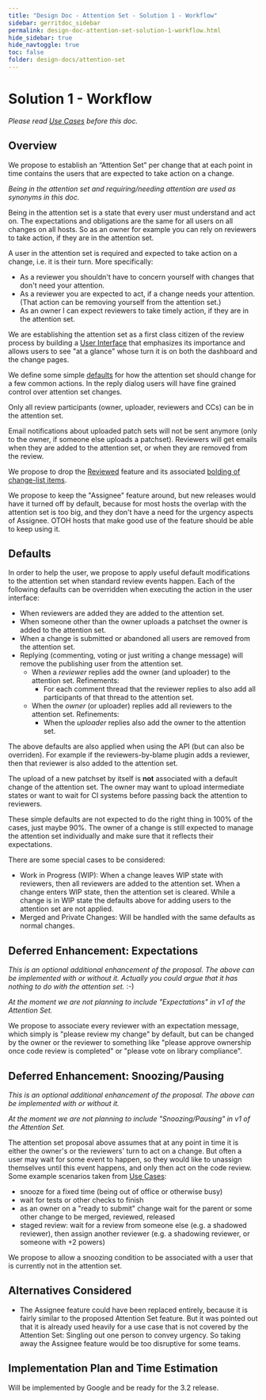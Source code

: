 ```yaml
---
title: "Design Doc - Attention Set - Solution 1 - Workflow"
sidebar: gerritdoc_sidebar
permalink: design-doc-attention-set-solution-1-workflow.html
hide_sidebar: true
hide_navtoggle: true
toc: false
folder: design-docs/attention-set
---
```


# Solution 1 - Workflow

*Please read [Use Cases](use-cases.md) before this doc.*

## <a id="overview">Overview

We propose to establish an “Attention Set” per change that at each point in time contains the users
that are expected to take action on a change.

*Being in the attention set and requiring/needing attention are used as synonyms in this doc.*

Being in the attention set is a state that every user must understand and act on. The expectations
and obligations are the same for all users on all changes on all hosts. So as an owner for example
you can rely on reviewers to take action, if they are in the attention set.

A user in the attention set is required and expected to take action on a change, i.e. it is their
turn. More specifically:

*   As a reviewer you shouldn't have to concern yourself with changes that don't need your
    attention.
*   As a reviewer you are expected to act, if a change needs your attention. (That action can be
    removing yourself from the attention set.)
*   As an owner I can expect reviewers to take timely action, if they are in the attention set.

We are establishing the attention set as a first class citizen of the review process by building a
[User Interface](solution-1-user-interface.md) that emphasizes its importance and allows users to
see "at a glance" whose turn it is on both the dashboard and the change pages.

We define some simple [defaults](#defaults) for how the attention set should change for a few common
actions. In the reply dialog users will have fine grained control over attention set changes.

Only all review participants (owner, uploader, reviewers and CCs) can be in the attention set.

Email notifications about uploaded patch sets will not be sent anymore (only to the owner, if
someone else uploads a patchset). Reviewers will get emails when they are added to the attention
set, or when they are removed from the review.

We propose to drop the
[Reviewed](https://gerrit-review.googlesource.com/Documentation/rest-api-changes.html#mark-as-reviewed)
feature and its associated
[bolding of change-list items](https://gerrit-review.googlesource.com/Documentation/dev-stars.html#reviewed-star).

We propose to keep the "Assignee" feature around, but new releases would have it turned off by
default, because for most hosts the overlap with the attention set is too big, and they don't have
a need for the urgency aspects of Assignee. OTOH hosts that make good use of the feature should be
able to keep using it.

## <a id="defaults">Defaults

In order to help the user, we propose to apply useful default modifications to the attention set
when standard review events happen. Each of the following defaults can be overridden when executing
the action in the user interface:

*   When reviewers are added they are added to the attention set.
*   When someone other than the owner uploads a patchset the owner is added to the attention set.
*   When a change is submitted or abandoned all users are removed from the attention set.
*   Replying (commenting, voting or just writing a change message) will remove the publishing user
    from the attention set.
    *   When a *reviewer* replies add the owner (and uploader) to the attention set. Refinements:
        *   For each comment thread that the reviewer replies to also add all participants of that
            thread to the attention set.
    *   When the *owner* (or uploader) replies add all reviewers to the attention set. Refinements:
        *   When the *uploader* replies also add the owner to the attention set.

The above defaults are also applied when using the API (but can also be overriden). For example if
the reviewers-by-blame plugin adds a reviewer, then that reviewer is also added to the attention
set.

The upload of a new patchset by itself is **not** associated with a default change of the attention
set. The owner may want to upload intermediate states or want to wait for CI systems before passing
back the attention to reviewers.

These simple defaults are not expected to do the right thing in 100% of the cases, just maybe 90%.
The owner of a change is still expected to manage the attention set individually and make sure that
it reflects their expectations.

There are some special cases to be considered:

*   Work in Progress (WIP): When a change leaves WIP state with reviewers, then all reviewers are
    added to the attention set. When a change enters WIP state, then the attention set is cleared.
    While a change is in WIP state the defaults above for adding users to the attention set are not
    applied.
*   Merged and Private Changes: Will be handled with the same defaults as normal changes.

## <a id="expectations">Deferred Enhancement: Expectations

*This is an optional additional enhancement of the proposal. The above can be implemented with or
without it. Actually you could argue that it has nothing to do with the attention set.* :-)

*At the moment we are not planning to include "Expectations" in v1 of the Attention Set.*

We propose to associate every reviewer with an expectation message, which simply is "please review
my change" by default, but can be changed by the owner or the reviewer to something like "please
approve ownership once code review is completed" or "please vote on library compliance".

## <a id="snoozing">Deferred Enhancement: Snoozing/Pausing

*This is an optional additional enhancement of the proposal. The above can be implemented with or
without it.*

*At the moment we are not planning to include "Snoozing/Pausing" in v1 of the Attention Set.*

The attention set proposal above assumes that at any point in time it is either the owner's or the
reviewers' turn to act on a change. But often a user may wait for some event to happen, so they
would like to unassign themselves until this event happens, and only then act on the code review.
Some example scenarios taken from [Use Cases](use-cases.md):

*   snooze for a fixed time (being out of office or otherwise busy)
*   wait for tests or other checks to finish
*   as an owner on a "ready to submit" change wait for the parent or some other change to be merged,
    reviewed, released
*   staged review: wait for a review from someone else (e.g. a shadowed reviewer), then assign
    another reviewer (e.g. a shadowing reviewer, or someone with +2 powers)

We propose to allow a snoozing condition to be associated with a user that is currently not in the
attention set.

## <a id="implementation">Alternatives Considered

*   The Assignee feature could have been replaced entirely, because it is fairly similar to the
    proposed Attention Set feature. But it was pointed out that it is already used heavily for a use
    case that is not covered by the Attention Set: Singling out one person to convey urgency. So
    taking away the Assignee feature would be too disruptive for some teams.

## <a id="implementation">Implementation Plan and Time Estimation

Will be implemented by Google and be ready for the 3.2 release.
